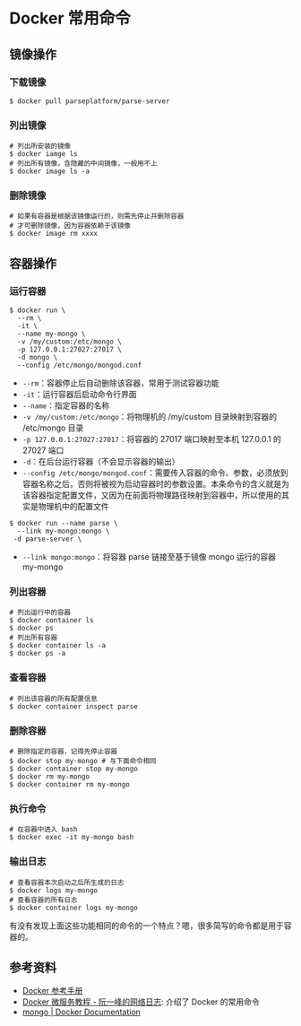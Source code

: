 # Docker 常用命令

## 镜像操作

### 下载镜像

```shell
$ docker pull parseplatform/parse-server
```

### 列出镜像

```shell
# 列出所安装的镜像
$ docker iamge ls
# 列出所有镜像，含隐藏的中间镜像，一般用不上
$ docker image ls -a
```

### 删除镜像

```shell
# 如果有容器是根据该镜像运行的，则需先停止并删除容器
# 才可删除镜像，因为容器依赖于该镜像
$ docker image rm xxxx
```

## 容器操作

### 运行容器

```shell
$ docker run \
  --rm \
  -it \
  --name my-mongo \
  -v /my/custom:/etc/mongo \
  -p 127.0.0.1:27027:27017 \
  -d mongo \
  --config /etc/mongo/mongod.conf
```

- `--rm`：容器停止后自动删除该容器，常用于测试容器功能
- `-it`：运行容器后启动命令行界面
- `--name`：指定容器的名称
- `-v /my/custom:/etc/mongo`：将物理机的 /my/custom 目录映射到容器的 /etc/mongo 目录
- `-p 127.0.0.1:27027:27017`：将容器的 27017 端口映射至本机 127.0.0.1 的 27027 端口
- `-d`：在后台运行容器（不会显示容器的输出）
- `--config /etc/mongo/mongod.conf`：需要传入容器的命令、参数，必须放到容器名称之后，否则将被视为启动容器时的参数设置。本条命令的含义就是为该容器指定配置文件，又因为在前面将物理路径映射到容器中，所以使用的其实是物理机中的配置文件

```shell
$ docker run --name parse \
  --link my-mongo:mongo \
 -d parse-server \
```

- `--link mongo:mongo`：将容器 parse 链接至基于镜像 mongo 运行的容器 my-mongo

### 列出容器

```shell
# 列出运行中的容器
$ docker container ls
$ docker ps
# 列出所有容器
$ docker container ls -a
$ docker ps -a
```

### 查看容器

```shell
# 列出该容器的所有配置信息
$ docker container inspect parse
```

### 删除容器

```shell
# 删除指定的容器，记得先停止容器
$ docker stop my-mongo # 与下面命令相同
$ docker container stop my-mongo
$ docker rm my-mongo
$ docker container rm my-mongo
```

### 执行命令

```shell
# 在容器中进入 bash
$ docker exec -it my-mongo bash
```

### 输出日志

```shell
# 查看容器本次启动之后所生成的日志
$ docker logs my-mongo
# 查看容器的所有日志
$ docker container logs my-mongo
```

有没有发现上面这些功能相同的命令的一个特点？嗯，很多简写的命令都是用于容器的。

## 参考资料

- [Docker 参考手册](https://docs.docker.com/reference/)
- [Docker 微服务教程 - 阮一峰的网络日志](http://www.ruanyifeng.com/blog/2018/02/docker-wordpress-tutorial.html): 介绍了 Docker 的常用命令
- [mongo | Docker Documentation](https://docs.docker.com/samples/library/mongo/)
